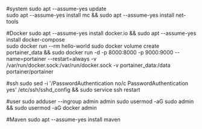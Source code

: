 #system
sudo apt --assume-yes update  
sudo apt --assume-yes install mc && sudo apt --assume-yes install net-tools

#Docker
sudo apt --assume-yes install docker.io && sudo apt --assume-yes install docker-compose  
sudo docker run --rm hello-world
sudo docker volume create portainer_data && sudo docker run -d -p 8000:8000 -p 9000:9000 --name=portainer --restart=always -v /var/run/docker.sock:/var/run/docker.sock -v portainer_data:/data portainer/portainer

#ssh
sudo sed -i '/PasswordAuthentication no/c PasswordAuthentication yes' /etc/ssh/sshd_config && sudo service ssh restart

#user
sudo adduser --ingroup admin admin
sudo usermod -aG sudo admin && sudo usermod -aG docker admin

#Maven
sudo apt --assume-yes install maven